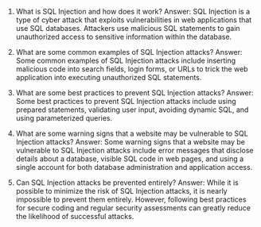

1. What is SQL Injection and how does it work?
Answer: SQL Injection is a type of cyber attack that exploits vulnerabilities in web applications that use SQL databases. Attackers use malicious SQL statements to gain unauthorized access to sensitive information within the database.

2. What are some common examples of SQL Injection attacks?
Answer: Some common examples of SQL Injection attacks include inserting malicious code into search fields, login forms, or URLs to trick the web application into executing unauthorized SQL statements.

3. What are some best practices to prevent SQL Injection attacks?
Answer: Some best practices to prevent SQL Injection attacks include using prepared statements, validating user input, avoiding dynamic SQL, and using parameterized queries.

4. What are some warning signs that a website may be vulnerable to SQL Injection attacks?
Answer: Some warning signs that a website may be vulnerable to SQL Injection attacks include error messages that disclose details about a database, visible SQL code in web pages, and using a single account for both database administration and application access.

5. Can SQL Injection attacks be prevented entirely?
Answer: While it is possible to minimize the risk of SQL Injection attacks, it is nearly impossible to prevent them entirely. However, following best practices for secure coding and regular security assessments can greatly reduce the likelihood of successful attacks.